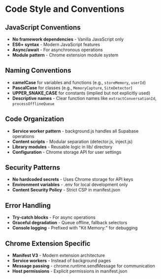 # Code Style and Conventions

## JavaScript Conventions
- **No framework dependencies** - Vanilla JavaScript only
- **ES6+ syntax** - Modern JavaScript features
- **Async/await** - For asynchronous operations
- **Module pattern** - Chrome extension module system

## Naming Conventions
- **camelCase** for variables and functions (e.g., `storeMemory`, `userId`)
- **PascalCase** for classes (e.g., `MemoryCapture`, `SiteDetector`)
- **UPPER_SNAKE_CASE** for constants (implied but not explicitly used)
- **Descriptive names** - Clear function names like `extractConversationId`, `processOfflineQueue`

## Code Organization
- **Service worker pattern** - background.js handles all Supabase operations
- **Content scripts** - Modular separation (detector.js, inject.js)
- **Library modules** - Reusable logic in lib/ directory
- **Configuration** - Chrome storage API for user settings

## Security Patterns
- **No hardcoded secrets** - Uses Chrome storage for API keys
- **Environment variables** - .env for local development only
- **Content Security Policy** - Strict CSP in manifest.json

## Error Handling
- **Try-catch blocks** - For async operations
- **Graceful degradation** - Queue offline, fallback selectors
- **Console logging** - Prefixed with "Kit Memory:" for debugging

## Chrome Extension Specific
- **Manifest V3** - Modern extension architecture
- **Service workers** - Instead of background pages
- **Message passing** - chrome.runtime.sendMessage for communication
- **Host permissions** - Explicit permissions in manifest.json